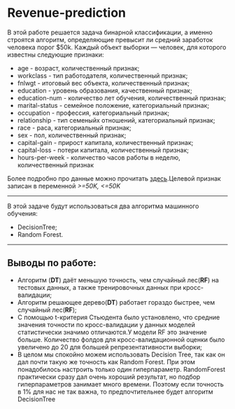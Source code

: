 # Revenue-prediction

В этой работе решается задача  бинарной классификации, а именно строятся алгоритм, определяющие превысит ли средний заработок человека порог $50k. Каждый объект выборки — человек, для которого известны следующие признаки:
* age - возраст, количественный признак;
* workclass - тип работодателя, количественный признак;
* fnlwgt - итоговый вес объекта, количественный признак;
* education - уровень образования, качественный признак;
* education-num - количество лет обучения, количественный признак;
* marital-status - семейное положение, категориальный признак;
* occupation - профессия, категориальный признак;
* relationship - тип семеныйх отношений, категориальный признак;
* race - раса, категориальный признак;
* sex - пол, количественный признак;
* capital-gain - прирост капитала, количественный признак;
* capital-loss - потери капитала, количественный признак;
* hours-per-week - количество часов работы в неделю, количественный признак

Более подробно про данные можно прочитать [здесь](https://archive.ics.uci.edu/ml/machine-learning-databases/adult/adult.names).Целевой признак записан
в переменной *>=50K, <=50K*
***
В этой задаче будут использоваться два алгоритма машинного обучения:
* DecisionTree;
* Random Forest.
***

## Выводы по работе: 
* Алгоритм (**DT**) даёт меньшую точность, чем случайный лес(**RF**) на тестовых данных, а также тренировочных данных при кросс-валидации;
* Алгоритм решающее дерево(**DT**) работает гораздо быстрее, чем случайный лес(**RF**);
* С помощью t-критерия Стьюдента было установлено, что средние значения точности по кросс-валидации у данных моделей статистически значимо отличаются.У модели RF это значение больше. Количество фолдов для кросс-валидационной оценки было увеличено до 20 для большей репрезентативности выборки;
* В целом мы спокойно можем использовать Decision Tree, так как он дал почти такую же точность как Random Forest. При этом понадобилось настроить только один гиперпараметр. RandomForest практически сразу дал очень хороший результат, но подбор гиперпараметров занимает много времени. Поэтому если точность в 1% для нас не так важна, то предпочтительнее будет алгоритм DecisionTree
